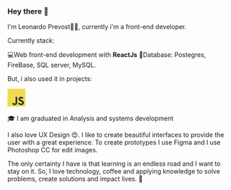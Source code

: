 ### Hey there 👋

I'm Leonardo Prevost👦🏻, currently i'm a front-end developer.

Currently stack:

💻Web front-end development with **ReactJs**
💾Database: Postegres, FireBase, SQL server, MySQL.

But, i also used it in projects:

<a href="url"><img src="https://raw.githubusercontent.com/github/explore/80688e429a7d4ef2fca1e82350fe8e3517d3494d/topics/javascript/javascript.png" height="40" width="40" ></a>


🎓 I am graduated in Analysis and systems development

I also love UX Design 😍. I like to create beautiful interfaces to provide the user with a great experience. To create prototypes I use Figma and I use Photoshop CC for edit images.


The only certainty I have is that learning is an endless road and I want to stay on it. So, I love technology, coffee and applying knowledge to solve problems, create solutions and impact lives. 💜



